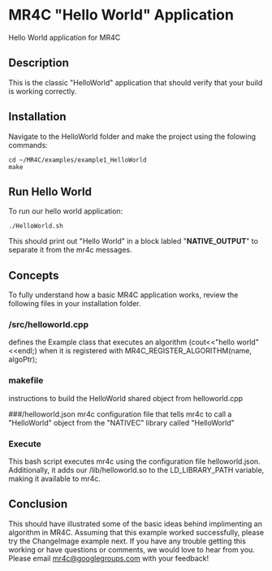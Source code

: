 # MR4C "Hello World" Application

Hello World application for MR4C


## Description

This is the classic "HelloWorld" application that should verify that your build is working correctly.

## Installation
Navigate to the HelloWorld folder and make the project using the folowing commands:

    cd ~/MR4C/examples/example1_HelloWorld
    make
    
## Run Hello World    
    
To run our hello world application:

    ./HelloWorld.sh

This should print out "Hello World" in a block labled "**NATIVE_OUTPUT**" to separate it from the mr4c messages.

## Concepts
To fully understand how a basic MR4C application works, review the following files in your installation folder.

### /src/helloworld.cpp
defines the Example class that executes an algorithm (cout<<"hello world"<<endl;) 
when it is registered with MR4C_REGISTER_ALGORITHM(name, algoPtr);

### makefile
instructions to build the HelloWorld shared object from helloworld.cpp

###/helloworld.json
mr4c configuration file that tells mr4c to call a "HelloWorld" object from the "NATIVEC" library called "HelloWorld"

### Execute
This bash script executes mr4c using the configuration file helloworld.json. 
Additionally, it adds our /lib/helloworld.so to the LD_LIBRARY_PATH variable, making it available to mr4c.

## Conclusion
This should have illustrated some of the basic ideas behind implimenting an algorithm in MR4C.
Assuming that this example worked successfully, please try the ChangeImage example next.
If you have any trouble getting this working or have questions or comments, we would love to hear from you.
Please email mr4c@googlegroups.com with your feedback!
